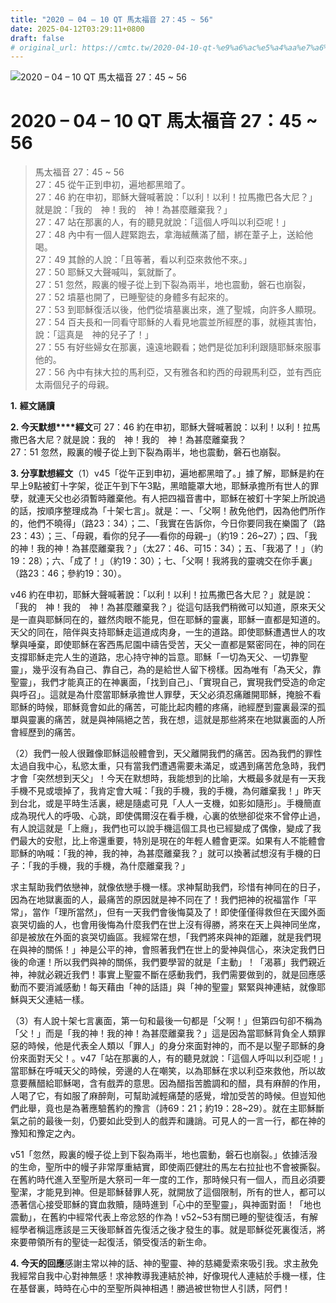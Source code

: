 ```yaml
---
title: "2020 – 04 – 10 QT 馬太福音 27：45 ~ 56"
date: 2025-04-12T03:29:11+0800
draft: false
# original_url: https://cmtc.tw/2020-04-10-qt-%e9%a6%ac%e5%a4%aa%e7%a6%8f%e9%9f%b3-27%ef%bc%9a45-56
---
```


![2020 – 04 – 10 QT 馬太福音 27：45 ~ 56](/images/qt.jpg   "2020 – 04 – 10 QT 馬太福音 27：45 ~ 56")

# 2020 – 04 – 10 QT 馬太福音 27：45 ~ 56

> 馬太福音 27：45 ~ 56  
> 27：45 從午正到申初，遍地都黑暗了。  
> 27：46 約在申初，耶穌大聲喊著說：「以利！以利！拉馬撒巴各大尼？」就是說：「我的　神！我的　神！為甚麼離棄我？」  
> 27：47 站在那裏的人，有的聽見就說：「這個人呼叫以利亞呢！」  
> 27：48 內中有一個人趕緊跑去，拿海絨蘸滿了醋，綁在葦子上，送給他喝。  
> 27：49 其餘的人說：「且等著，看以利亞來救他不來。」  
> 27：50 耶穌又大聲喊叫，氣就斷了。  
> 27：51 忽然，殿裏的幔子從上到下裂為兩半，地也震動，磐石也崩裂，  
> 27：52 墳墓也開了，已睡聖徒的身體多有起來的。  
> 27：53 到耶穌復活以後，他們從墳墓裏出來，進了聖城，向許多人顯現。  
> 27：54 百夫長和一同看守耶穌的人看見地震並所經歷的事，就極其害怕，說：「這真是　神的兒子了！」  
> 27：55 有好些婦女在那裏，遠遠地觀看；她們是從加利利跟隨耶穌來服事他的。  
> 27：56 內中有抹大拉的馬利亞，又有雅各和約西的母親馬利亞，並有西庇太兩個兒子的母親。

**1.** **經文誦讀**

**2. 今天默想****經文**可 27：46 約在申初，耶穌大聲喊著說：以利！以利！拉馬撒巴各大尼？就是說：我的　神！我的　神！為甚麼離棄我？  
27：51 忽然，殿裏的幔子從上到下裂為兩半，地也震動，磐石也崩裂。

**3. 分享默想經文**（1）v45「從午正到申初，遍地都黑暗了。」據了解，耶穌是約在早上9點被釘十字架，從正午到下午3點，黑暗籠罩大地，耶穌承擔所有世人的罪孽，就連天父也必須暫時離棄他。有人把四福音書中，耶穌在被釘十字架上所說過的話，按順序整理成為「十架七言」。就是：一、「父啊！赦免他們，因為他們所作的，他們不曉得」（路23：34）；二、「我實在告訴你，今日你要同我在樂園了（路23：43）；三、「母親，看你的兒子—–看你的母親–」（約19：26\~27）；四、「我的神！我的神！為甚麼離棄我？」（太27：46、可15：34）；五、「我渴了！」（約19：28）；六、「成了！」（約19：30）；七、「父啊！我將我的靈魂交在你手裏」（路23：46；參約19：30）。

v46 約在申初，耶穌大聲喊著說：「以利！以利！拉馬撒巴各大尼？」就是說：「我的　神！我的　神！為甚麼離棄我？」從這句話我們稍微可以知道，原來天父是一直與耶穌同在的，雖然肉眼不能見，但在耶穌的靈裏，耶穌一直都是知道的。天父的同在，陪伴與支持耶穌走這道成肉身，一生的道路。即使耶穌遭遇世人的攻擊與唾棄，即使耶穌在客西馬尼園中禱告受苦，天父一直都是緊密同在，神的同在支撐耶穌走完人生的道路，忠心持守神的旨意。耶穌「一切為天父、一切靠聖靈」，幾乎沒有為自己、靠自己，為的是給世人留下榜樣。因為唯有「為天父，靠聖靈」，我們才能真正的在神裏面，「找到自己」、「實現自己，實現我們受造的命定與呼召」。這就是為什麼當耶穌承擔世人罪孽，天父必須忍痛離開耶穌，掩臉不看耶穌的時候，耶穌竟會如此的痛苦，可能比起肉體的疼痛，祂經歷到靈裏最深的孤單與靈裏的痛苦，就是與神隔絕之苦，我在想，這就是那些將來在地獄裏面的人所會經歷到的痛苦。

（2）我們一般人很難像耶穌這般體會到，天父離開我們的痛苦。因為我們的罪性太過自我中心，私慾太重，只有當我們遭遇需要未滿足，或遇到痛苦危急時，我們才會「突然想到天父」！今天在默想時，我能想到的比喻，大概最多就是有一天我手機不見或壞掉了，我肯定會大喊：「我的手機，我的手機，為何離棄我！」昨天到台北，或是平時生活裏，總是隨處可見「人人一支機，如影如隨形」。手機簡直成為現代人的呼吸、心跳，即使偶爾沒在看手機，心裏的依戀卻從來不曾停止過，有人說這就是「上癮」，我們也可以說手機這個工具也已經變成了偶像，變成了我們最大的安慰，比上帝還重要，特別是現在的年輕人體會更深。如果有人不能體會耶穌的吶喊：「我的神，我的神，為甚麼離棄我？」就可以換著試想沒有手機的日子：「我的手機，我的手機，為什麼離棄我？」

求主幫助我們依戀神，就像依戀手機一樣。求神幫助我們，珍惜有神同在的日子，因為在地獄裏面的人，最痛苦的原因就是神不同在了！我們把神的祝福當作「平常」，當作「理所當然」，但有一天我們會後悔莫及了！即使僅僅得救但在天國外面哀哭切齒的人，也會用後悔為什麼我們在世上沒有得勝，將來在天上與神同坐席，卻是被放在外面的哀哭切齒區。我經常在想，「我們將來與神的距離，就是我們現在與神的關係！」神是公平的神，會照著我們在世上的愛神與信心，來決定我們日後的命運！所以我們與神的關係，我們要學習的就是「主動」！「渴慕」我們親近神，神就必親近我們！事實上聖靈不斷在感動我們，我們需要做到的，就是回應感動而不要消滅感動！每天藉由「神的話語」與「神的聖靈」緊緊與神連結，就像耶穌與天父連結一樣。

（3）有人說十架七言裏面，第一句和最後一句都是「父啊！」但第四句卻不稱為「父！」而是「我的神！我的神！為甚麼離棄我？」這是因為當耶穌背負全人類罪惡的時候，他是代表全人類以「罪人」的身分來面對神的，而不是以聖子耶穌的身份來面對天父！。v47「站在那裏的人，有的聽見就說：「這個人呼叫以利亞呢！」當耶穌在呼喊天父的時候，旁邊的人在嘲笑，以為耶穌在求以利亞來救他，所以故意要蘸醋給耶穌喝，含有戲弄的意思。因為醋指苦膽調和的醋，具有麻醉的作用，人喝了它，有如服了麻醉劑，可幫助減輕痛楚的感覺，增加受苦的時候。但豈知他們此舉，竟也是為著應驗舊約的豫言（詩69：21；約19：28\~29）。就在主耶穌斷氣之前的最後一刻，仍要如此受到人的戲弄和譏誚。可見人的一言一行，都在神的豫知和豫定之內。

v51「忽然，殿裏的幔子從上到下裂為兩半，地也震動，磐石也崩裂。」依據活潑的生命，聖所中的幔子非常厚重結實，即使兩匹健壯的馬左右拉扯也不會被撕裂。在舊約時代進入至聖所是大祭司一年一度的工作，那時候只有一個人，而且必須要聖潔，才能見到神。但是耶穌替罪人死，就開放了這個限制，所有的世人，都可以憑著信心接受耶穌的寶血救贖，隨時進到「心中的至聖靈」，與神面對面！「地也震動」，在舊約中經常代表上帝忿怒的作為！v52\~53有關已睡的聖徒復活，有解經學者稱這應該是三天後耶穌首先復活之後才發生的事。就是耶穌從死裏復活，將來要帶領所有的聖徒一起復活，領受復活的新生命。

**4. 今天的回應**感謝主常以神的話、神的聖靈、神的慈繩愛索來吸引我。求主赦免我經常自我中心對神無感！求神教導我連結於神，好像現代人連結於手機一樣，住在基督裏，時時在心中的至聖所與神相遇！勝過被世物世人引誘，阿們！